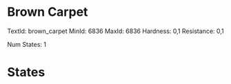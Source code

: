 # Brown Carpet
TextId: brown_carpet
MinId: 6836
MaxId: 6836
Hardness: 0,1
Resistance: 0,1

Num States: 1
# States
```

```